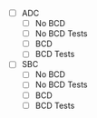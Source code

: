 
- [ ] ADC
	- [ ] No BCD
	- [ ] No BCD Tests
	- [ ] BCD
	- [ ] BCD Tests
- [ ] SBC
	- [ ] No BCD
	- [ ] No BCD Tests
	- [ ] BCD
	- [ ] BCD Tests